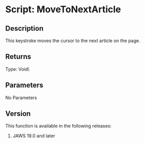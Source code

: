 # Script: MoveToNextArticle

## Description

This keystroke moves the cursor to the next article on the page.

## Returns

Type: Void\

## Parameters

No Parameters

## Version

This function is available in the following releases:

1.  JAWS 19.0 and later
